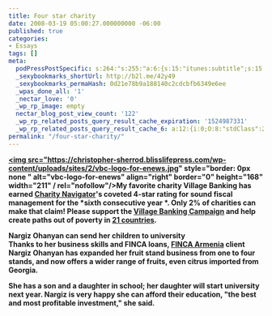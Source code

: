 ```yaml
---
title: Four star charity
date: 2008-03-19 05:00:27.000000000 -06:00
published: true
categories:
- Essays
tags: []
meta:
  podPressPostSpecific: s:264:"s:255:"a:6:{s:15:"itunes:subtitle";s:15:"##PostExcerpt##";s:14:"itunes:summary";s:15:"##PostExcerpt##";s:15:"itunes:keywords";s:17:"##WordPressCats##";s:13:"itunes:author";s:10:"##Global##";s:15:"itunes:explicit";s:7:"Default";s:12:"itunes:block";s:7:"Default";}";";
  _sexybookmarks_shortUrl: http://b2l.me/42y49
  _sexybookmarks_permaHash: 0d21e78b9a188140c2cdcbfb6349e6ee
  _wpas_done_all: '1'
  _nectar_love: '0'
  _wp_rp_image: empty
  nectar_blog_post_view_count: '122'
  _wp_rp_related_posts_query_result_cache_expiration: '1524987331'
  _wp_rp_related_posts_query_result_cache_6: a:12:{i:0;O:8:"stdClass":2:{s:7:"post_id";s:3:"590";s:5:"score";s:17:"93.13371248898946";}i:1;O:8:"stdClass":2:{s:7:"post_id";s:3:"682";s:5:"score";s:17:"37.54725844985065";}i:2;O:8:"stdClass":2:{s:7:"post_id";s:4:"1145";s:5:"score";s:17:"28.07645708566923";}i:3;O:8:"stdClass":2:{s:7:"post_id";s:3:"350";s:5:"score";s:18:"23.973069124239085";}i:4;O:8:"stdClass":2:{s:7:"post_id";s:3:"340";s:5:"score";s:18:"20.925101595930585";}i:5;O:8:"stdClass":2:{s:7:"post_id";s:4:"7097";s:5:"score";s:17:"19.78918007577359";}i:6;O:8:"stdClass":2:{s:7:"post_id";s:4:"1266";s:5:"score";s:17:"18.28158991595198";}i:7;O:8:"stdClass":2:{s:7:"post_id";s:3:"836";s:5:"score";s:18:"18.127025272966723";}i:8;O:8:"stdClass":2:{s:7:"post_id";s:4:"1438";s:5:"score";s:18:"18.012755000369644";}i:9;O:8:"stdClass":2:{s:7:"post_id";s:3:"325";s:5:"score";s:18:"17.704453640706745";}i:10;O:8:"stdClass":2:{s:7:"post_id";s:4:"8013";s:5:"score";s:17:"17.12632132907019";}i:11;O:8:"stdClass":2:{s:7:"post_id";s:3:"724";s:5:"score";s:18:"16.898063721559495";}}
permalink: "/four-star-charity/"
---
```

<a href="http://www.villagebanking.org" rel="nofollow"><strong rel="nofollow"><img src="https://christopher-sherrod.blisslifepress.com/wp-content/uploads/sites/2/vbc-logo-for-enews.jpg" style="border: 0px none " alt="vbc-logo-for-enews" align="right" border="0" height="168" width="211" / rel="nofollow"/>**</a>My favorite charity Village Banking has earned <a href="http://www.kintera.org/TR.asp?a=gjKTJbPULpI0LiK&amp;s=hrKVK3OIImJWL6PHKoG&amp;m=mvL3KjPYLgI3F" rel="nofollow"><strong rel="nofollow">Charity Navigator**</a>**'s coveted 4-star rating** for sound fiscal management for the  *sixth consecutive year *. Only 2% of charities can make that claim! Please support the <a href="http://www.kintera.org/TR.asp?a=fsJSK1OHIkLWJgJ&amp;s=hrKVK3OIImJWL6PHKoG&amp;m=mvL3KjPYLgI3F" rel="nofollow">Village Banking Campaign</a> and help create paths out of poverty in <a href="http://www.villagebanking.org/site/lookup.asp?c=erKPI2PCIoE&amp;b=2591249" rel="nofollow">21 countries</a>.

**Nargiz Ohanyan can send her children to university**<br />
Thanks to her business skills and FINCA loans, <a href="http://www.kintera.org/TR.asp?a=ehJQLXOxFfKQL8I&amp;s=hrKVK3OIImJWL6PHKoG&amp;m=mvL3KjPYLgI3F" rel="nofollow">FINCA Armenia</a> client Nargiz Ohanyan has expanded her fruit stand business from one to four stands, and now offers a wider range of fruits, even citrus imported from Georgia.

She has a son and a daughter in school; her daughter will start university next year. Nargiz is very happy she can afford their education, "the best and most profitable investment," she said.</p>
